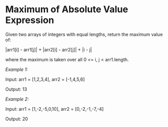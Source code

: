 # Maximum of Absolute Value Expression

Given two arrays of integers with equal lengths, return the maximum value of:

|arr1[i] - arr1[j]| + |arr2[i] - arr2[j]| + |i - j|

where the maximum is taken over all 0 <= i, j < arr1.length. 

*Example 1:*

Input: arr1 = [1,2,3,4], arr2 = [-1,4,5,6]

Output: 13

*Example 2:*

Input: arr1 = [1,-2,-5,0,10], arr2 = [0,-2,-1,-7,-4]

Output: 20